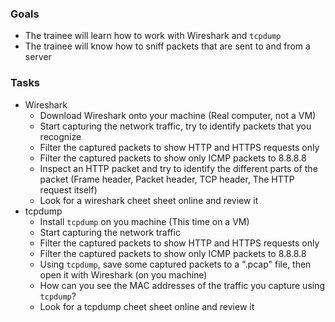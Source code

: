 
### Goals
- The trainee will learn how to work with Wireshark and `tcpdump`
- The trainee will know how to sniff packets that are sent to and from a server

### Tasks
- Wireshark
  - Download Wireshark onto your machine (Real computer, not a VM)
  - Start capturing the network traffic, try to identify packets that you recognize
  - Filter the captured packets to show HTTP and HTTPS requests only
  - Filter the captured packets to show only ICMP packets to 8.8.8.8
  - Inspect an HTTP packet and try to identify the different parts of the packet (Frame header, Packet header, TCP header, The HTTP request itself)
  - Look for a wireshark cheet sheet online and review it
- tcpdump
  - Install `tcpdump` on you machine (This time on a VM)
  - Start capturing the network traffic
  - Filter the captured packets to show HTTP and HTTPS requests only
  - Filter the captured packets to show only ICMP packets to 8.8.8.8  
  - Using `tcpdump`, save some captured packets to a ".pcap" file, then open it with Wireshark (on you machine)
  - How can you see the MAC addresses of the traffic you capture using `tcpdump`?
  - Look for a tcpdump cheet sheet online and review it